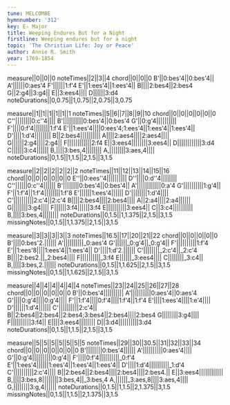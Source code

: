 ```yaml
---
tune: MELCOMBE
hymnnumber: '312'
key: E♭ Major
title: Weeping Endures But for a Night
firstline: Weeping endures but for a night
topic: 'The Christian Life: Joy or Peace'
author: Annie R. Smith
year: 1769-1854
---
```

measure||0||0||0
noteTimes||2||3||4
chord||0||0||0
B'||0:bes'4||0:bes'4||
A'||||||0:aes'4
F'||||||1:f'4
E'||1:ees'4||1:ees'4||
B||||2:bes4||2:bes4
G||2:g4||3:g4||
E||3:ees4||||
D||||||3:d4
noteDurations||0,0.75||1,0.75||2,0.75||3,0.75

measure||1||1||1||1||1||1
noteTimes||5||6||7||8||9||10
chord||0||0||0||0||0||0
C''||||||||0:c''4||||
B'||||||||||0:bes'4||0:bes'4
G'||0:g'4||||||||||
F'||||0:f'4||||||||1:f'4
E'||1:ees'4||||0:ees'4;1:ees'4||1:ees'4||1:ees'4||
D'||||1:d'4||||||||
B||2:bes4||||||||||
A||||2:aes4||||2:aes4||||
G||||||2:g4||||2:g4||
F||||||||||||2:f4
E||3:ees4||||||||3:ees4||
D||||||||||||3:d4
C||||||3:c4||||||
B,||||3:bes,4||||||||
A,||||||||3:aes,4||||
noteDurations||0,1.5||1,1.5||2,1.5||3,1.5

measure||2||2||2||2||2||2
noteTimes||11||12||13||14||15||16
chord||0||0||0||0||0||0
E''||0:ees''4||||||||||
D''||||0:d''4||||||||
C''||||||0:c''4||||||
B'||||||||0:bes'4||0:bes'4||
A'||||||||||||0:a'4
G'||||||||||1:g'4||
F'||1:f'4||1:f'4||||||||1:f'8
E'||||||1:ees'4||||||
D'||||||||1:d'4||||
C'||||||||||2:c'4||2:c'4
B||||2:bes4||||2:bes4||||
A||2:a4||||2:a4||||||
G||||||||3:g4||||
F||||||3:f4||||||3:f4
E||||||||||3:ees4||
C||3:c4||||||||||
B,||||3:bes,4||||||||
noteDurations||0,1.5||1,1.375||2,1.5||3,1.5
missingNotes||0,1.5||1,1.375||2,1.5||3,1.5

measure||3||3||3||3||3
noteTimes||16.5||17||20||21||22
chord||0||0||0||0||0
B'||||0:bes'2.||||||
A'||||||||||_0:aes'4
G'||||||_0:g'4||_0:g'4||
F'||||||||||1:f'4
E'||1:ees'8||||1:ees'4||1:ees'4||
D'||||1:d'2.||||||
C'||||||||_2:c'4||_2:c'4
B||||2:bes2.||_2:bes4||||
F||||||||||_3:f4
E||||||_3:ees4||||
C||||||||_3:c4||
B,||||3:bes,2.||||||
noteDurations||0,1.5||1,1.625||2,1.5||3,1.5
missingNotes||0,1.5||1,1.625||2,1.5||3,1.5

measure||4||4||4||4||4||4
noteTimes||23||24||25||26||27||28
chord||0||0||0||0||0||0
B'||0:bes'4||||||||||
A'||||||||||0:aes'4||0:aes'4
G'||||0:g'4||||0:g'4||||
F'||1:f'4||||0:f'4||||1:f'4||1:f'4
E'||||1:ees'4||||1:e'4||||
D'||||||1:d'4||||||
C'||||||||||2:c'4||
B||2:bes4||2:bes4||2:bes4;3:bes4||2:bes4||||2:bes4
G||||||||3:g4||||
F||||||||||3:f4||
E||||3:ees4||||||||
D||3:d4||||||||||3:d4
noteDurations||0,1.5||1,1.5||2,1.5||3,1.5

measure||5||5||5||5||5||5||5
noteTimes||29||30||30.5||31||32||33||34
chord||0||0||0||0||0||0||0
B'||||||||0:bes'4||||||
A'||||||||||0:aes'4||||
G'||0:g'4||||||||||0:g'4||
F'||||0:f'4||||||||||_0:f'4
E'||1:ees'4||||||1:ees'4||1:ees'4||1:ees'4||
D'||||1:d'4||||||||||_1:d'4
C'||||||||||2:c'4||||
B||2:bes4||2:bes4||||2:bes4||||2:bes4.||
E||3:ees4||||||||||||
B,||||3:bes,8||||||||3:bes,4||_3:bes,4
A,||||||_3:aes,8||||3:aes,4||||
G,||||||||3:g,4||||||
noteDurations||0,1.5||1,1.5||2,1.375||3,1.5
missingNotes||0,1.5||1,1.5||2,1.375||3,1.5

